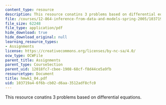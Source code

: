 ```yaml
---
content_type: resource
description: This resource conatins 3 problems based on differential equations.
file: /courses/12-864-inference-from-data-and-models-spring-2005/103719a46f6bcb02d6aa3512adf8cfc0_hmwk1_04.pdf
file_size: 62248
file_type: application/pdf
hide_download: true
hide_download_original: null
learning_resource_types:
- Assignments
license: https://creativecommons.org/licenses/by-nc-sa/4.0/
ocw_type: OCWFile
parent_title: Assignments
parent_type: CourseSection
parent_uid: 12018fc7-cbee-1908-68cf-f8d44ce5a9fb
resourcetype: Document
title: hmwk1_04.pdf
uid: 103719a4-6f6b-cb02-d6aa-3512adf8cfc0
---
```

This resource conatins 3 problems based on differential equations.
